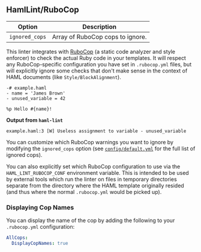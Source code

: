 ## HamlLint/RuboCop

Option         | Description
---------------|--------------------------------------------
`ignored_cops` | Array of RuboCop cops to ignore.

This linter integrates with [RuboCop](https://github.com/bbatsov/rubocop)
(a static code analyzer and style enforcer) to check the actual Ruby code in
your templates. It will respect any RuboCop-specific configuration you have
set in `.rubocop.yml` files, but will explicitly ignore some checks that
don't make sense in the context of HAML documents (like
`Style/BlockAlignment`).

```haml
-# example.haml
- name = 'James Brown'
- unused_variable = 42

%p Hello #{name}!
```

**Output from `haml-lint`**
```
example.haml:3 [W] Useless assignment to variable - unused_variable
```

You can customize which RuboCop warnings you want to ignore by modifying
the `ignored_cops` option (see [`config/default.yml`](/config/default.yml)
for the full list of ignored cops).

You can also explicitly set which RuboCop configuration to use via the
`HAML_LINT_RUBOCOP_CONF` environment variable. This is intended to be used
by external tools which run the linter on files in temporary directories
separate from the directory where the HAML template originally resided (and
thus where the normal `.rubocop.yml` would be picked up).

### Displaying Cop Names

You can display the name of the cop by adding the following to your
`.rubocop.yml` configuration:

```yaml
AllCops:
  DisplayCopNames: true
```